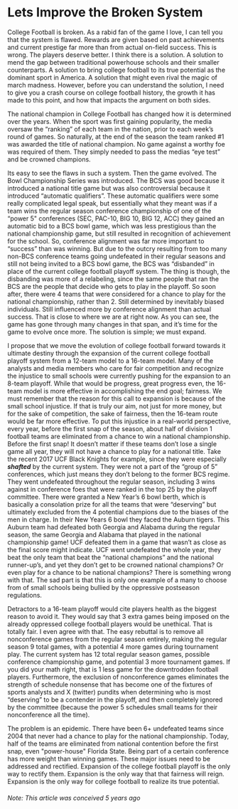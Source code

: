 # Lets Improve the Broken System

College Football is broken. As a rabid fan of the game I love, I can tell you that the
system is flawed. Rewards are given based on past achievements and current prestige far more
than from actual on-field success. This is wrong. The players deserve better. I think there is a
solution. A solution to mend the gap between traditional powerhouse schools and their smaller
counterparts. A solution to bring college football to its true potential as the dominant sport in
America. A solution that might even rival the magic of march madness. However, before you can
understand the solution, I need to give you a crash course on college football history, the growth
it has made to this point, and how that impacts the argument on both sides.

The national champion in College Football has changed how it is determined over the years. When the sport was first gaining popularity, the media oversaw the “ranking” of each team in the nation, prior to each week’s round of games. So naturally, at the end of the season the team ranked #1 was awarded the title of national champion. No game against a worthy foe was required of them. They simply needed to pass the medias “eye test” and be crowned champions.

Its easy to see the flaws in such a system. Then the game evolved. The Bowl Championship
Series was introduced. The BCS was good because it introduced a national title game but was
also controversial because it introduced “automatic qualifiers”. These automatic qualifiers were
some really complicated legal speak, but essentially what they meant was if a team wins the
regular season conference championship of one of the “power 5" conferences (SEC, PAC-10,
BIG 10, BIG 12, ACC) they gained an automatic bid to a BCS bowl game, which was less
prestigious than the national championship game, but still resulted in recognition of achievement
for the school. So, conference alignment was far more important to “success” than was winning.
But due to the outcry resulting from too many non-BCS conference teams going undefeated in
their regular seasons and still not being invited to a BCS bowl game, the BCS was “disbanded”
in place of the current college football playoff system. The thing is though, the disbanding was
more of a relabeling, since the same people that ran the BCS are the people that decide who gets
to play in the playoff. So soon after, there were 4 teams that were considered for a chance to play for the national championship, rather than 2. Still determined by inevitably biased individuals. Still
influenced more by conference alignment than actual success. That is close to where we are at right now.
As you can see, the game has gone through many changes in that span, and it’s time for the game
to evolve once more. The solution is simple; we must expand.

I propose that we move the evolution of college football forward towards it ultimate
destiny through the expansion of the current college football playoff system from a 12-team model
to a 16-team model. Many of the analysts and media members who care for fair competition and
recognize the injustice to small schools were currently pushing for the expansion to an 8-team
playoff. While that would be progress, great progress even, the 16-team model is more effective
in accomplishing the end goal; fairness. We must remember that the reason for this call to
expansion is because of the small school injustice. If that is truly our aim, not just for more
money, but for the sake of competition, the sake of fairness, then the 16-team route would be far
more effective.
To put this injustice in a real-world perspective, every year, before the first snap of the
season, about half of division 1 football teams are eliminated from a chance to win a national
championship. Before the first snap! It doesn’t matter if these teams don’t lose a single game all
year, they will not have a chance to play for a national title. Take the recent 2017 UCF
Black Knights for example, since they were especially ***shafted*** by the current system. They were not a
part of the “group of 5” conferences, which just means they don’t belong to the former BCS
regime. They went undefeated throughout the regular season, including 3 wins against in
conference foes that were ranked in the top 25 by the playoff committee. There were granted a
New Year’s 6 bowl berth, which is basically a consolation prize for all the teams that were
“deserving” but ultimately excluded from the 4 potential champions due to the biases of the men
in charge. In their New Years 6 bowl they faced the Auburn tigers. This Auburn team had
defeated both Georgia and Alabama during the regular season, the same Georgia and Alabama
that played in the national championship game! UCF defeated them in a game that wasn’t as
close as the final score might indicate. UCF went undefeated the whole year, they beat the only
team that beat the “national champions” and the national runner-up’s, and yet they don’t get to
be crowned national champions? Or even play for a chance to be national champions? There is
something wrong with that. The sad part is that this is only one example of a many to choose
from of small schools being bullied by the oppressive postseason regulations.

Detractors to a 16-team playoff would cite players health as the biggest reason to avoid it.
They would say that 3 extra games being imposed on the already oppressed college football
players would be unethical. That is totally fair. I even agree with that. The easy rebuttal is to
remove all nonconference games from the regular season entirely, making the regular season 9
total games, with a potential 4 more games during tournament play. The current system has 12
total regular season games, possible conference championship game, and potential 3 more tournament games. If you did your math right, that is 1 less game for the downtrodden football players. Furthermore, the exclusion of nonconference games eliminates the strength of schedule nonsense that has become one of the
fixtures of sports analysts and X (twitter) pundits when determining who is most “deserving” to be a
contender in the playoff, and then completely ignored by the committee (because the power 5
schedules small teams for their nonconference all the time).

The problem is an epidemic. There have been 6+ undefeated teams since 2004 that never
had a chance to play for the national championship. Today, half of the teams are eliminated from
national contention before the first snap, even "power-house" Florida State. Being part of a certain conference has more weight than winning games. These major issues need to be addressed and rectified. Expansion of the college football playoff is the only way to rectify them. Expansion is the only way that that fairness will reign. Expansion is the only way for college football to realize its true potential.

###### Note: This article was conceived 5 years ago 
